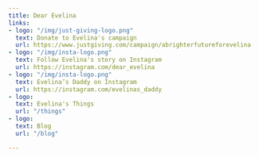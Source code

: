 ```yaml
---
title: Dear Evelina
links:
- logo: "/img/just-giving-logo.png"
  text: Donate to Evelina's campaign
  url: https://www.justgiving.com/campaign/abrighterfutureforevelina
- logo: "/img/insta-logo.png"
  text: Follow Evelina's story on Instagram
  url: https://instagram.com/dear_evelina
- logo: "/img/insta-logo.png"
  text: Evelina’s Daddy on Instagram
  url: https://instagram.com/evelinas_daddy
- logo: 
  text: Evelina's Things
  url: "/things"
- logo: 
  text: Blog
  url: "/blog"

---
```

